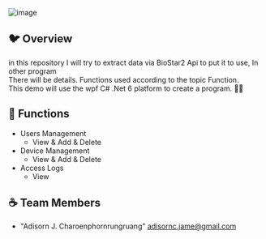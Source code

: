 ![image](https://github.com/adisorncjame/api-swagger-biostar2-2.8.14/assets/62010897/7b104f40-c0ba-4e0b-8999-dce668e6664b)


## 🐦 Overview 

in this repository I will try to extract data via BioStar2 Api to put it to use, In other program  <br> 
There will be details. Functions used according to the topic Function. <br>
This demo will use the wpf C# .Net 6 platform to create a program. 🧑‍🏭

## 🚛 Functions
- Users Management
  - View & Add & Delete
- Device Management
  - View & Add & Delete
- Access Logs
  - View
   
## ☕ Team Members
- "Adisorn J. Charoenphornrungruang" adisornc.jame@gmail.com




